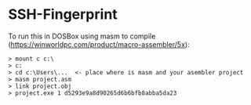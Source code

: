 # SSH-Fingerprint

To run this in DOSBox using masm to compile (https://winworldpc.com/product/macro-assembler/5x):

    > mount c c:\
    > c:
    > cd c:\Users\...  <- place where is masm and your asembler project
    > masm project.asm
    > link project.obj
    > project.exe 1 d5293e9a8d90265d6b6bfb8abba5da23

